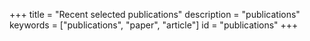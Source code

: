 +++
title = "Recent selected publications"
description = "publications"
keywords = ["publications", "paper", "article"]
id = "publications"
+++
